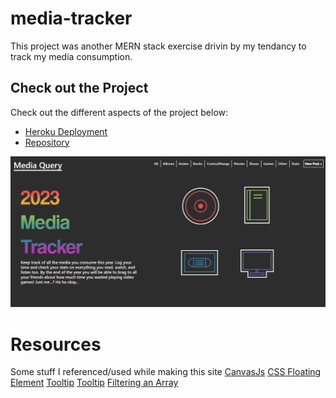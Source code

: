 # media-tracker

This project was another MERN stack exercise drivin by my tendancy to track my media consumption. 

## Check out the Project

Check out the different aspects of the project below:

- [Heroku Deployment](https://jm-media-tracker.herokuapp.com/)
- [Repository](https://github.com/johnathanmann/media-tracker)

![Screenshot of site](./client/src/assets/imgs/media-query.png)

# Resources

Some stuff I referenced/used while making this site
[CanvasJs](https://canvasjs.com/ )
[CSS Floating Element](https://www.geeksforgeeks.org/css-floating-animation/)
[Tooltip](https://jsfiddle.net/w0wtkgpu/3/)
[Tooltip](http://jsfiddle.net/abhitalks/aRzA3/1/)
[Filtering an Array](https://stackoverflow.com/questions/33364851/filter-json-data-based-on-certain-properties-and-values)


 